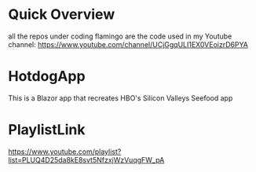 # Quick Overview
all the repos under coding flamingo are the code used in my Youtube channel: https://www.youtube.com/channel/UCjGgqULI1EX0VEoizrD6PYA
# HotdogApp
This is a Blazor app that recreates HBO's Silicon Valleys Seefood app

# PlaylistLink 
https://www.youtube.com/playlist?list=PLUQ4D25da8kE8svt5NfzxjWzVuqgFW_pA